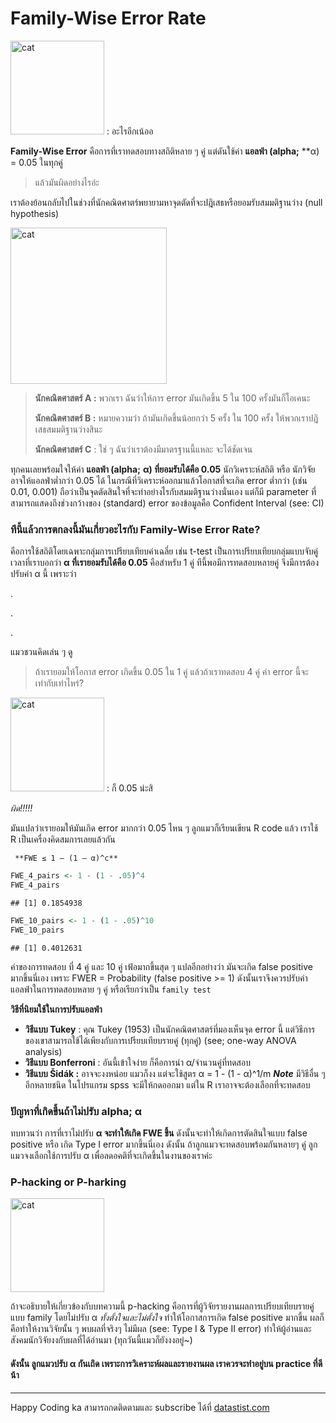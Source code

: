 # Family-Wise Error Rate


<img src="https://github.com/amaiesc/study_r/blob/master/pics/cat_meditate.png?raw=true" alt="cat" style="width:150;height:150px;">  
: อะไรอีกเน้ออ


**Family-Wise Error** คือการที่เราทดสอบทางสถิติหลาย ๆ คู่ แต่ดันใช้ค่า **แอลฟ่า (alpha;** **α) = 0.05 ในทุกคู่

> แล้วมันผิดอย่างไรอ่ะ

เราต้องย้อนกลับไปในช่วงที่นักคณิตศาตร์พยายามหาจุดตัดที่จะปฎิเสธหรือยอมรับสมมติฐานว่าง (null hypothesis)

<img src="https://github.com/amaiesc/study_r/blob/master/pics/P-2.png?raw=true" alt="cat" style="width:250;height:250px;">

> **นักคณิตศาสตร์ A :** พวกเรา ฉันว่าให้การ error มันเกิดขึ้น 5 ใน 100
> ครั้งมันก็โอเคนะ
>
> **นักคณิตศาสตร์ B :** หมายความว่า ถ้ามันเกิดขึ้นน้อยกว่า 5 ครั้ง ใน
> 100 ครั้ง ให้พวกเราปฎิเสธสมมติฐานว่างสินะ
>
> **นักคณิตศาสตร์ C** : ใช่ ๆ ฉันว่าเราต้องมีมาตรฐานนี้แหละ จะได้ชัดเจน
> 

ทุกคนเลยพร้อมใจให้ค่า **แอลฟ่า (alpha;** **α) ที่ยอมรับได้คือ 0.05** นักวิเคราะห์สถิติ หรือ นักวิจัยอาจให้แอลฟ่าต่ำกว่า 0.05 ได้
ในกรณีที่วิเคราะห์ออกมาแล้วโอกาสที่จะเกิด error ต่ำกว่า (เช่น 0.01, 0.001) ถือว่าเป็นจุดตัดสินใจที่จะทำอย่างไรกับสมมติฐานว่างนั่นเอง แต่ก็มี parameter ที่สามารถแสดงถึงช่วงกว้างของ (standard) error ของข้อมูลคือ Confident Interval (see: CI)


### ทีนี้แล้วการตกลงนี้มันเกี่ยวอะไรกับ Family-Wise Error Rate?

คือการใช้สถิติโดยเฉพาะกลุ่มการเปรียบเทียบค่าเฉลี่ย เช่น t-test เป็นการเปรียบเทียบกลุ่มแบบจับคู่ เวลาที่เราบอกว่า **α ที่เรายอมรับได้คือ 0.05** คือสำหรับ 1 คู่ ทีนี้พอมีการทดสอบหลายคู่ จึงมีการต้องปรับค่า α
นี้ เพราะว่า

.

.

.

แมวชวนคิดเล่น ๆ ดู

> ถ้าเรายอมให้โอกาส error เกิดขึ้น 0.05 ใน 1 คู่ แล้วถ้าเราทดสอบ 4 คู่
> ค่า error นี้จะเท่ากับเท่าไหร่?

<img src="https://github.com/amaiesc/study_r/blob/master/pics/cat_meditate.png?raw=true" alt="cat" style="width:150;height:150px;">  
: ก็ 0.05 น่ะสิ

*ผิด!!!!!*

มันแปลว่าเรายอมให้มันเกิด error มากกว่า 0.05 ไหน ๆ ลูกแมวก็เรียนเขียน R code แล้ว เราใช้ R เป็นเครื่องคิดสมการเลยแล้วกัน

     **FWE ≤ 1 – (1 – α)^c**

``` r
FWE_4_pairs <- 1 - (1 - .05)^4
FWE_4_pairs
```


    ## [1] 0.1854938

``` r
FWE_10_pairs <- 1 - (1 - .05)^10
FWE_10_pairs
```


    ## [1] 0.4012631


ค่าของการทดสอบ ที่ 4 คู่ และ 10 คู่ เฟ้อมากขึ้นสุด ๆ แปลอีกอย่างว่า มันจะเกิด false positive มากขึ้นนี่เอง เพราะ FWER = Probability (false positive >= 1) ดังนั้นเราจึงควรปรับค่าแอลฟ่าในการทดสอบหลาย ๆ คู่ หรือเรียกว่าเป็น `family test`

**วิธีที่นิยมใช้ในการปรับแอลฟ่า**

-   **วิธีแบบ Tukey** : คุณ Tukey (1953) เป็นนักคณิตศาสตร์ที่มองเห็นจุด
    error นี้ แต่วิธีการของเขาสามารถใช้ได้เพียงกับการเปรียบเทียบรายคู่
    (ทุกคู่) (see; one-way ANOVA analysis)
-   **วิธีแบบ Bonferroni** : อันนี้เข้าใจง่าย ก็คือการนำ
    α/จำนวนคู่ที่ทดสอบ
-   **วิธีแบบ Šidák :** อาจจะงงหน่อย แมวก็งง แต่จะใช้สูตร α = 1 - (1 -
    α)^1/m
    ***Note*** มีวิธีอื่น ๆ อีกหลายชนิด ในโปรแกรม spss จะมีให้กดออกมา
    แต่ใน R เราอาจจะต้องเลือกที่จะทดสอบ


### ปัญหาที่เกิดขึ้นถ้าไม่ปรับ **alpha; α**

ทบทวนว่า การที่เราไม่ปรับ **α จะทำให้เกิด FWE ขึ้น** ดังนั้นจะทำให้เกิดการตัดสินใจแบบ false positive หรือ เกิด Type I error มากขึ้นนี่เอง ดังนั้น ถ้าลูกแมวจะทดสอบพร้อมกันหลายๆ คู่ ลูกแมวจงเลือกใช้การปรับ α เพื่อลดอคติที่จะเกิดขึ้นในงานของเราค่ะ

### P-hacking or P-harking

<img src="https://github.com/amaiesc/study_r/blob/master/pics/P.png?raw=true" alt="cat" style="width:150;height:150px;">


ถ้าจะอธิบายให้เกี่ยวข้องกับบทความนี้ p-hacking คือการที่ผู้วิจัยรายงานผลการเปรียบเทียบรายคู่แบบ family โดยไม่ปรับ α *ทั้งตั้งใจและไม่ตั้งใจ* ทำให้โอกาสการเกิด false positive มากขึ้น ผลก็คือทำให้งานวิจัยนั้น ๆ พบผลที่จริงๆ ไม่มีผล (see: Type I & Type II error) ทำให้ผู้อ่านและสังคมนักวิจัยงงกับผลที่ได้อ่านมา (ทุกวันนี้แมวก็ยังงงอยู่~)


#### ดังนั้น ลูกแมวปรับ **α กันเถิด เพราะการวิเคราะห์ผลและรายงานผล เราควรจะทำอยู่บน practice ที่ดีน้า**

______
Happy Coding ka
สามารถกดติดตามและ subscribe ได้ที่ [datastist.com](http://www.datastist.com)
